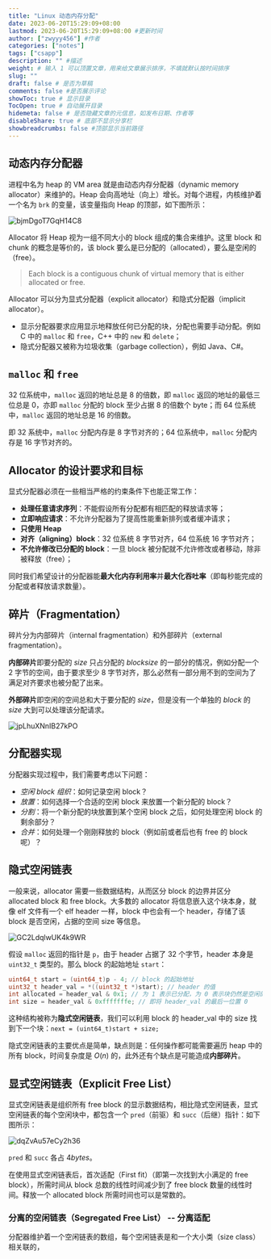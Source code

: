 ```yaml
---
title: "Linux 动态内存分配"
date: 2023-06-20T15:29:09+08:00
lastmod: 2023-06-20T15:29:09+08:00 #更新时间
author: ["zwyyy456"] #作者
categories: ["notes"]
tags: ["csapp"]
description: "" #描述
weight: # 输入 1 可以顶置文章，用来给文章展示排序，不填就默认按时间排序
slug: ""
draft: false # 是否为草稿
comments: false #是否展示评论
showToc: true # 显示目录
TocOpen: true # 自动展开目录
hidemeta: false # 是否隐藏文章的元信息，如发布日期、作者等
disableShare: true # 底部不显示分享栏
showbreadcrumbs: false #顶部显示当前路径
---
```

## 动态内存分配器

进程中名为 heap 的 VM area 就是由动态内存分配器（dynamic memory allocator）来维护的。Heap 会向高地址（向上）增长。对每个进程，内核维护着一个名为 `brk` 的变量，该变量指向 Heap 的顶部，如下图所示：

![bjmDgoT7GqH14C8](https://pic-upyun.zwyyy456.tech/smms/2023-12-26-065824.png)

Allocator 将 Heap 视为一组不同大小的 block 组成的集合来维护。这里 block 和 chunk 的概念是等价的，该 block 要么是已分配的（allocated），要么是空闲的（free）。

>  Each block is a contiguous chunk of virtual memory that is either allocated or free. 

Allocator 可以分为显式分配器（explicit allocator）和隐式分配器（implicit allocator）。

- 显示分配器要求应用显示地释放任何已分配的块，分配也需要手动分配。例如 C 中的 `malloc` 和 `free`，C++ 中的 `new` 和 `delete`；
- 隐式分配器又被称为垃圾收集（garbage collection），例如 Java、C#。

## `malloc` 和 `free`

$32$ 位系统中，`malloc` 返回的地址总是 $8$ 的倍数，即 `malloc` 返回的地址的最低三位总是 $0$，亦即 `malloc` 分配的 block 至少占据 $8$ 的倍数个 byte；而 $64$ 位系统中，`malloc` 返回的地址总是 $16$ 的倍数。

即 $32$ 系统中，`malloc` 分配内存是 $8$ 字节对齐的；$64$ 位系统中，`malloc` 分配内存是 $16$ 字节对齐的。

## Allocator 的设计要求和目标

显式分配器必须在一些相当严格的约束条件下也能正常工作：

- **处理任意请求序列**：不能假设所有分配都有相匹配的释放请求等；
- **立即响应请求**：不允许分配器为了提高性能重新排列或者缓冲请求；
- **只使用 Heap**
- **对齐（aligning）block**：$32$ 位系统 $8$ 字节对齐，$64$ 位系统 $16$ 字节对齐；
- **不允许修改已分配的 block**：一旦 block 被分配就不允许修改或者移动，除非被释放（free）；

同时我们希望设计的分配器能**最大化内存利用率**并**最大化吞吐率**（即每秒能完成的分配或者释放请求数量）。

## 碎片（Fragmentation）

碎片分为内部碎片（internal fragmentation）和外部碎片（external fragmentation）。

**内部碎片**即要分配的 $size$ 只占分配的 $block size$ 的一部分的情况，例如分配一个 $2$ 字节的空间，由于要求至少 $8$ 字节对齐，那么必然有一部分用不到的空间为了满足对齐要求也被分配了出来。

**外部碎片**即空闲的空间总和大于要分配的 $size$，但是没有一个单独的 $block$ 的 $size$ 大到可以处理该分配请求。

![jpLhuXNnIB27kPO](https://pic-upyun.zwyyy456.tech/smms/2023-12-26-065826.jpg)

## 分配器实现

分配器实现过程中，我们需要考虑以下问题：

- *空闲 block 组织*：如何记录空闲 block？
- *放置*：如何选择一个合适的空闲 block 来放置一个新分配的 block？
- *分割*：将一个新分配的块放置到某个空闲 block 之后，如何处理空闲 block 的剩余部分？
- *合并*：如何处理一个刚刚释放的 block（例如前或者后也有 free 的 block 呢）？

## 隐式空闲链表

一般来说，allocator 需要一些数据结构，从而区分 block 的边界并区分 allocated block 和 free block。大多数的 allocator 将信息嵌入这个块本身，就像 elf 文件有一个 elf header 一样，block 中也会有一个 header，存储了该 block 是否空闲，占据的空间 size 等信息。

![GC2LdqlwUK4k9WR](https://pic-upyun.zwyyy456.tech/smms/2023-12-26-065828.png)

假设 `malloc` 返回的指针是 `p`，由于 header 占据了 $32$ 个字节，header 本身是 `uint32_t` 类型的。那么 block 的起始地址 `start`：
```cpp
uint64_t start = (uint64_t)p - 4; // block 的起始地址
uint32_t header_val = *((uint32_t *)start); // header 的值
int allocated = header_val & 0x1; // 为 1 表示已分配，为 0 表示块仍然是空闲的
int size = header_val & 0xfffffffe; // 即将 header_val 的最后一位置 0
```

这种结构被称为**隐式空闲链表**，我们可以利用 block 的 header_val 中的 size 找到下一个块：`next = (uint64_t)start + size;`

隐式空闲链表的主要优点是简单，缺点则是：任何操作都可能需要遍历 heap 中的所有 block，时间复杂度是 $O(n)$ 的，此外还有个缺点是可能造成**内部碎片**。

## 显式空闲链表（Explicit Free List）

显式空闲链表是组织所有 free block 的显示数据结构，相比隐式空闲链表，显式空闲链表的每个空闲块中，都包含一个 `pred`（前驱）和 `succ`（后继）指针：如下图所示：

![dqZvAu57eCy2h36](https://pic-upyun.zwyyy456.tech/smms/2023-12-26-065830.png)

`pred` 和 `succ` 各占 $4bytes$。

在使用显式空闲链表后，首次适配（First fit）（即第一次找到大小满足的 free block），所需时间从 block 总数的线性时间减少到了 free block 数量的线性时间。释放一个 allocated block 所需时间也可以是常数的。

### 分离的空闲链表（Segregated Free List） -- 分离适配

分配器维护着一个空闲链表的数组，每个空闲链表是和一个大小类（size class）相关联的，